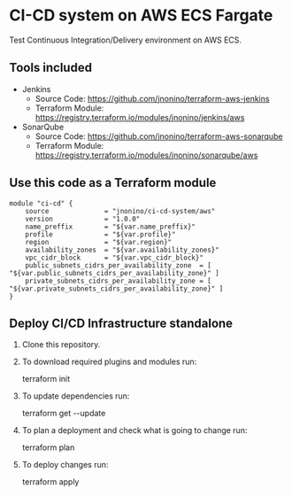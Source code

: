 # CI-CD system on AWS ECS Fargate

Test Continuous Integration/Delivery environment on AWS ECS.

## Tools included

* Jenkins
    - Source Code: <https://github.com/jnonino/terraform-aws-jenkins>
    - Terraform Module: <https://registry.terraform.io/modules/jnonino/jenkins/aws>
* SonarQube
    - Source Code: <https://github.com/jnonino/terraform-aws-sonarqube>
    - Terraform Module: <https://registry.terraform.io/modules/jnonino/sonarqube/aws>

## Use this code as a Terraform module
    
    module "ci-cd" {
        source              = "jnonino/ci-cd-system/aws"
        version             = "1.0.0"
        name_preffix        = "${var.name_preffix}"
        profile             = "${var.profile}"
        region              = "${var.region}"
        availability_zones  = "${var.availability_zones}"
        vpc_cidr_block      = "${var.vpc_cidr_block}"
        public_subnets_cidrs_per_availability_zone  = [ "${var.public_subnets_cidrs_per_availability_zone}" ]
        private_subnets_cidrs_per_availability_zone = [ "${var.private_subnets_cidrs_per_availability_zone}" ]
    }

## Deploy CI/CD Infrastructure standalone

1. Clone this repository.

2. To download required plugins and modules run:

    terraform init

3. To update dependencies run:

    terraform get --update

4. To plan a deployment and check what is going to change run:

    terraform plan

5. To deploy changes run:

    terraform apply

